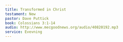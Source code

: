 ```yaml
---
title: Transformed in Christ
testament: New
pastor: Dave Puttick
book: Colossians 3:1-14
audio: http://www.mecgoodnews.org/audio/40820192.mp3
service: Evevning
---
```

